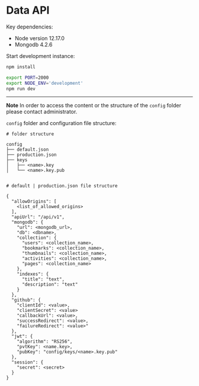 
# Data API

Key dependencies:

- Node version 12.17.0
- Mongodb 4.2.6

Start development instance:

```bash
npm install

export PORT=2000
export NODE_ENV='development'
npm run dev
```


---

**Note** In order to access the content or the structure of the `config` folder please contact administrator.


`config` folder and configuration file structure:

```
# folder structure

config
├── default.json
├── production.json
├── keys
│   ├── <name>.key            
│   └── <name>.key.pub


# default | production.json file structure

{
  "allowOrigins": [
    <list_of_allowed_origins>
  ],
  "apiUrl": "/api/v1",
  "mongodb": {
    "url": <mongodb_url>,
    "db": <dbname>,
    "collection": {
      "users": <collection_name>,
      "bookmarks": <collection_name>,
      "thumbnails": <collection_name>,
      "activities": <collection_name>,
      "pages": <collection_name>
    },
    "indexes": {
      "title": "text",
      "description": "text"
    }
  },
  "github": {
    "clientId": <value>,
    "clientSecret": <value>
    "callbackUrl": <value>,
    "successRedirect": <value>,
    "failureRedirect": <value>"
  },
  "jwt": {
    "algorithm": "RS256",
    "pvtKey": <name.key>,
    "pubKey": "config/keys/<name>.key.pub"
  },
  "session": {
    "secret": <secret>
  }
}

```
